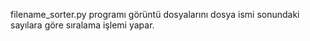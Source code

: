 filename_sorter.py programı görüntü dosyalarını dosya ismi sonundaki sayılara göre sıralama işlemi yapar.
